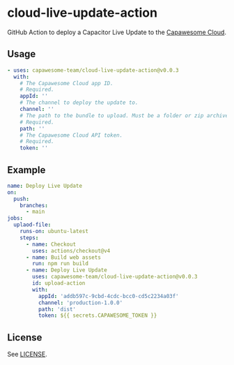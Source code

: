 # cloud-live-update-action

GitHub Action to deploy a Capacitor Live Update to the [Capawesome Cloud](https://capawesome.io/cloud/).

## Usage

```yaml
- uses: capawesome-team/cloud-live-update-action@v0.0.3
  with:
    # The Capawesome Cloud app ID.
    # Required.
    appId: ''
    # The channel to deploy the update to.
    channel: ''
    # The path to the bundle to upload. Must be a folder or zip archive.
    # Required.
    path: ''
    # The Capawesome Cloud API token.
    # Required.
    token: ''
```

## Example

```yaml
name: Deploy Live Update
on:
  push:
    branches:
      - main
jobs:
  uplaod-file:
    runs-on: ubuntu-latest
    steps:
      - name: Checkout
        uses: actions/checkout@v4
      - name: Build web assets
        run: npm run build
      - name: Deploy Live Update
        uses: capawesome-team/cloud-live-update-action@v0.0.3
        id: upload-action
        with:
          appId: 'addb597c-9cbd-4cdc-bcc0-cd5c2234a03f'
          channel: 'production-1.0.0'
          path: 'dist'
          token: ${{ secrets.CAPAWESOME_TOKEN }}
```

## License

See [LICENSE](./LICENSE).

